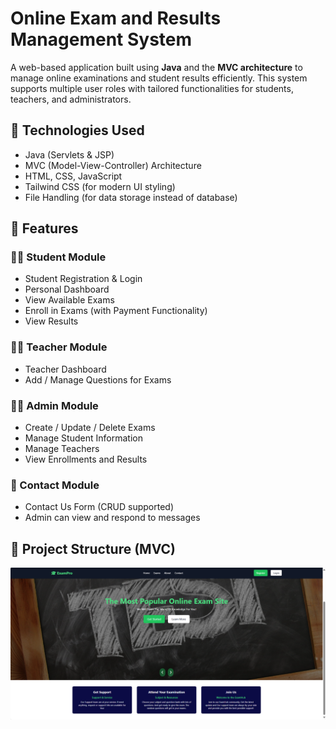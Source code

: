 # Online Exam and Results Management System

A web-based application built using **Java** and the **MVC architecture** to manage online examinations and student results efficiently. This system supports multiple user roles with tailored functionalities for students, teachers, and administrators.

## 🔧 Technologies Used

- Java (Servlets & JSP)
- MVC (Model-View-Controller) Architecture
- HTML, CSS, JavaScript
- Tailwind CSS (for modern UI styling)
- File Handling (for data storage instead of database)

## 🚀 Features

### 👨‍🎓 Student Module
- Student Registration & Login
- Personal Dashboard
- View Available Exams
- Enroll in Exams (with Payment Functionality)
- View Results

### 👨‍🏫 Teacher Module
- Teacher Dashboard
- Add / Manage Questions for Exams

### 🧑‍💼 Admin Module
- Create / Update / Delete Exams
- Manage Student Information
- Manage Teachers
- View Enrollments and Results

### 📩 Contact Module
- Contact Us Form (CRUD supported)
- Admin can view and respond to messages

## 📁 Project Structure (MVC)

![image alt](https://github.com/Akilajayathunga/Online-Exam-And-Results-Management-System-/blob/168d9a3071dfcf7465eb96d9f113fd162bd93f1f/Screenshot%202025-05-04%20101913.png)
